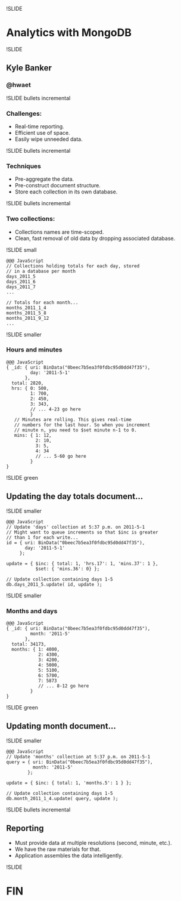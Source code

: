 !SLIDE

# Analytics with MongoDB

!SLIDE

## Kyle Banker
### @hwaet

!SLIDE bullets incremental

### Challenges:

 * Real-time reporting.
 * Efficient use of space.
 * Easily wipe unneeded data.

!SLIDE bullets incremental

### Techniques

 * Pre-aggregate the data.
 * Pre-construct document structure.
 * Store each collection in its own database.

!SLIDE bullets incremental

### Two collections:

 * Collections names are time-scoped.
 * Clean, fast removal of old data by dropping associated database.

!SLIDE small

    @@@ JavaScript
    // Collections holding totals for each day, stored
    // in a database per month
    days_2011_5
    days_2011_6
    days_2011_7
    ...

    // Totals for each month...
    months_2011_1_4
    months_2011_5_8
    months_2011_9_12
    ...

!SLIDE smaller

### Hours and minutes

    @@@ JavaScript
    { _id: { uri: BinData("0beec7b5ea3f0fdbc95d0dd47f35"),
             day: '2011-5-1'
           },
      total: 2820,
      hrs: { 0: 500,
             1: 700,
             2: 450,
             3: 343,
             // ... 4-23 go here
             }
       // Minutes are rolling. This gives real-time
       // numbers for the last hour. So when you increment
       // minute n, you need to $set minute n-1 to 0.
       mins: { 1: 12,
               2: 10,
               3: 5,
               4: 34
               // ... 5-60 go here
             }
    }

!SLIDE green

## Updating the day totals document...

!SLIDE smaller

    @@@ JavaScript
    // Update 'days' collection at 5:37 p.m. on 2011-5-1
    // Might want to queue increments so that $inc is greater
    // than 1 for each write...
    id = { uri: BinData("0beec7b5ea3f0fdbc95d0dd47f35"),
           day: '2011-5-1'
         };

    update = { $inc: { total: 1, 'hrs.17': 1, 'mins.37': 1 },
               $set: { 'mins.36': 0} };

    // Update collection containing days 1-5
    db.days_2011_5.update( id, update );

!SLIDE smaller

### Months and days

    @@@ JavaScript
    { _id: { uri: BinData("0beec7b5ea3f0fdbc95d0dd47f35"),
             month: '2011-5'
           },
      total: 34173,
      months: { 1: 4000,
                2: 4300,
                3: 4200,
                4: 5000,
                5: 5100,
                6: 5700,
                7: 5873
                // ... 8-12 go here
             }
    }

!SLIDE green

## Updating month document...

!SLIDE smaller

    @@@ JavaScript
    // Update 'months' collection at 5:37 p.m. on 2011-5-1
    query = { uri: BinData("0beec7b5ea3f0fdbc95d0dd47f35"),
              month: '2011-5'
            };

    update = { $inc: { total: 1, 'months.5': 1 } };

    // Update collection containing days 1-5
    db.month_2011_1_4.update( query, update );

!SLIDE bullets incremental

## Reporting

 * Must provide data at multiple resolutions (second, minute, etc.).
 * We have the raw materials for that.
 * Application assembles the data intelligently.

!SLIDE

# FIN
